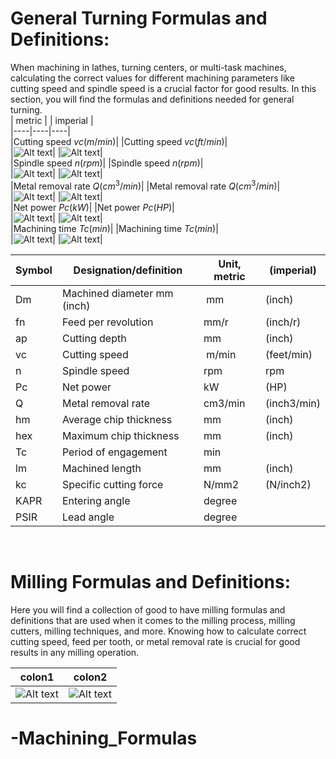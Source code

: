 
# General Turning Formulas and Definitions:  
When machining in lathes, turning centers, or multi-task machines, calculating the correct values for different machining parameters like cutting speed and spindle speed is a crucial factor for good results. In this section, you will find the formulas and definitions needed for general turning.   
| metric |      | imperial |  
|----|----|----|    
|Cutting speed $vc (m/min)$|      |Cutting speed $vc (ft/min)$|  
|![Alt text](https://cdn.sandvik.coromant.com/files/sitecollectionimages/knowledge/general%20turning/cutting-speed-m_jpg.webp)|     |![Alt text](https://cdn.sandvik.coromant.com/files/sitecollectionimages/knowledge/general%20turning/cutting-speed-i_jpg.webp)|  
|Spindle speed $n (rpm)$|      |Spindle speed $n (rpm)$|  
|![Alt text](https://cdn.sandvik.coromant.com/files/sitecollectionimages/knowledge/general%20turning/spindle-speed-m_jpg.webp)|      |![Alt text](https://cdn.sandvik.coromant.com/files/sitecollectionimages/knowledge/general%20turning/spindle-speed-i_jpg.webp)|  
|Metal removal rate $Q(cm^3/min)$|      |Metal removal rate $Q(cm^3/min)$|  
|![Alt text](https://cdn.sandvik.coromant.com/files/sitecollectionimages/knowledge/general%20turning/metal-removal-m_jpg.webp)|      |![Alt text](https://cdn.sandvik.coromant.com/files/sitecollectionimages/knowledge/general%20turning/metal-removal-i_jpg.webp)|  
|Net power $Pc(kW)$|      |Net power $Pc(HP)$|  
|![Alt text](https://cdn.sandvik.coromant.com/files/sitecollectionimages/knowledge/general%20turning/net-power-m_jpg.webp)|      |![Alt text](https://cdn.sandvik.coromant.com/files/sitecollectionimages/knowledge/general%20turning/net-power-i_jpg.webp)|  
|Machining time $Tc(min)$|      |Machining time $Tc(min)$|  
|![Alt text](https://cdn.sandvik.coromant.com/files/sitecollectionimages/knowledge/general%20turning/machining-time-m_jpg.webp)|      |![Alt text](https://cdn.sandvik.coromant.com/files/sitecollectionimages/knowledge/general%20turning/machining-time-m_jpg.webp)|  




|Symbol	|Designation/definition	|Unit, metric |(imperial)|  
|--|--|--|--|
|Dm​	|Machined diameter mm (inch)|​	mm |(inch)|​
|fn	|Feed per revolution​	|mm/r |(inch/r)|​
|ap​	|Cutting depth ​	|mm |(inch)|​
|vc	|Cutting speed|​	m/min |(feet/min)|​
|n	|Spindle speed	|rpm|rpm|​​
|Pc​|	Net power|	kW |(HP)|
|Q	|Metal removal rate	|cm3/min |(inch3/min)|
|hm​	|Average chip thickness​	|mm |(inch)|
|hex	|Maximum chip thickness	|mm |(inch)|
|Tc​	|Period of engagement​	|min||​
|lm	|Machined length​	|mm |(inch)|
|kc​	|Specific cutting force	|N/mm2 |(N/inch2)|
|KAPR​	|Entering angle|	degree||​
|PSIR​​	|Lead angle​	|degree||  
​

# Milling Formulas and Definitions:
Here you will find a collection of good to have milling formulas and definitions that are used when it comes to the milling process, milling cutters, milling techniques, and more. Knowing how to calculate correct cutting speed, feed per tooth, or metal removal rate is crucial for good results in any milling operation.  
  
|colon1|colon2|
|------|------|  
|![Alt text](https://cdn.sandvik.coromant.com/files/sitecollectionimages/knowledge/milling/tablefeedmm_jpg.webp)|![Alt text](https://cdn.sandvik.coromant.com/files/sitecollectionimages/knowledge/milling/tablefeedinch_jpg.webp) |

   
# -Machining_Formulas
